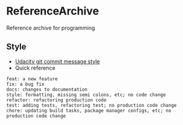 # ReferenceArchive
Reference archive for programming

## Style
* [Udacity git commit message style](https://udacity.github.io/git-styleguide/)
* Quick reference
```
feat: a new feature
fix: a bug fix
docs: changes to documentation
style: formatting, missing semi colons, etc; no code change
refactor: refactoring production code
test: adding tests, refactoring test; no production code change
chore: updating build tasks, package manager configs, etc; no production code change
```
